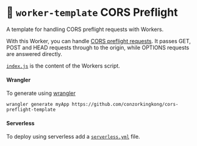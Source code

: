 # 👷 `worker-template` CORS Preflight

A template for handling CORS preflight requests with Workers.

With this Worker, you can handle [CORS preflight requests](https://developer.mozilla.org/en-US/docs/Glossary/Preflight_request). It passes GET, POST and HEAD requests through to the origin, while OPTIONS requests are answered directly.

[`index.js`](https://github.com/cloudflare/worker-template/blob/master/index.js) is the content of the Workers script.

#### Wrangler
To generate using [wrangler](https://github.com/cloudflare/wrangler)

```
wrangler generate myApp https://github.com/conzorkingkong/cors-preflight-template
```

#### Serverless
To deploy using serverless add a [`serverless.yml`](https://serverless.com/framework/docs/providers/cloudflare/) file.
